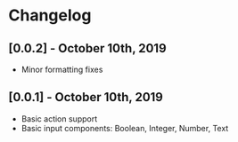 # Changelog

## [0.0.2] - October 10th, 2019

* Minor formatting fixes

## [0.0.1] - October 10th, 2019

* Basic action support
* Basic input components: Boolean, Integer, Number, Text
